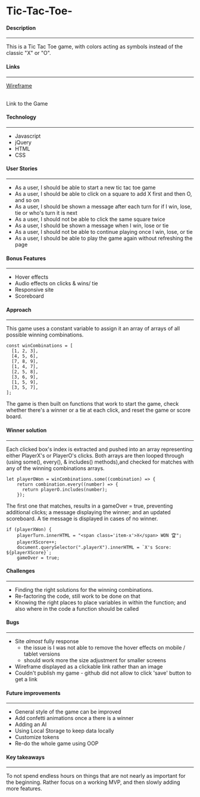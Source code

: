 # Tic-Tac-Toe-

#### Description

---

This is a Tic Tac Toe game, with colors acting as symbols instead of the classic "X" or "O".

#### Links

---

[Wireframe](https://imgur.com/a/m4rpoou)

<br>
Link to the Game

#### Technology

---

- Javascript
- jQuery
- HTML
- CSS

#### User Stories

---

- As a user, I should be able to start a new tic tac toe game
- As a user, I should be able to click on a square to add X first and then O, and so on
- As a user, I should be shown a message after each turn for if I win, lose, tie or who's turn it is next
- As a user, I should not be able to click the same square twice
- As a user, I should be shown a message when I win, lose or tie
- As a user, I should not be able to continue playing once I win, lose, or tie
- As a user, I should be able to play the game again without refreshing the page

#### Bonus Features

---

- Hover effects
- Audio effects on clicks & wins/ tie
- Responsive site
- Scoreboard

#### Approach

---

This game uses a constant variable to assign it an array of arrays of all possible winning combinations.

```
const winCombinations = [
  [1, 2, 3],
  [4, 5, 6],
  [7, 8, 9],
  [1, 4, 7],
  [2, 5, 8],
  [3, 6, 9],
  [1, 5, 9],
  [3, 5, 7],
];
```

The game is then built on functions that work to start the game, check whether there's a winner or a tie at each click, and reset the game or score board.

#### Winner solution

---

Each clicked box's index is extracted and pushed into an array representing either PlayerX's or PlayerO's clicks. Both arrays are then looped through (using some(), every(), & includes() methods),and checked for matches with any of the winning combinations arrays.

```
let playerOWon = winCombinations.some((combination) => {
    return combination.every((number) => {
      return playerO.includes(number);
    });
```

The first one that matches, results in a gameOver = true, preventing additional clicks; a message displaying the winner; and an updated scoreboard. A tie message is displayed in cases of no winner.

```
if (playerXWon) {
    playerTurn.innerHTML = "<span class='item-x'>X</span> WON 🏆";
    playerXScore++;
    document.querySelector(".playerX").innerHTML = `X's Score: ${playerXScore}`;
    gameOver = true;
```

#### Challenges

---

- Finding the right solutions for the winning combinations.
- Re-factoring the code, still work to be done on that
- Knowing the right places to place variables in within the function; and also where in the code a function should be called

#### Bugs

---

- Site _*almost*_ fully response
  - the issue is I was not able to remove the hover effects on mobile / tablet versions
  - should work more the size adjustment for smaller screens
- Wireframe displayed as a clickable link rather than an image
- Couldn't publish my game - github did not allow to click 'save' button to get a link

#### Future improvements

---

- General style of the game can be improved
- Add confetti animations once a there is a winner
- Adding an AI
- Using Local Storage to keep data locally
- Customize tokens
- Re-do the whole game using OOP

#### Key takeaways

---

To not spend endless hours on things that are not nearly as important for the beginning. Rather focus on a working MVP, and then slowly adding more features.
